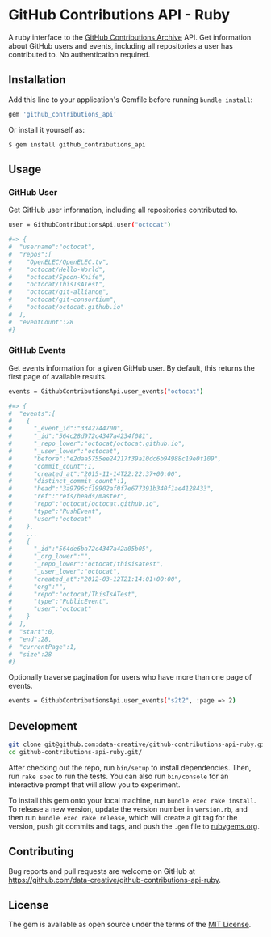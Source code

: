 # GitHub Contributions API - Ruby

A ruby interface to the [GitHub Contributions Archive](https://githubcontributions.io) API. Get information about GitHub users and events, including all repositories a user has contributed to. No authentication required.

## Installation

Add this line to your application's Gemfile before running `bundle install`:

```ruby
gem 'github_contributions_api'
```

Or install it yourself as:

    $ gem install github_contributions_api

## Usage

### GitHub User

Get GitHub user information, including all repositories contributed to.

```` sh
user = GithubContributionsApi.user("octocat")

#=> {
#  "username":"octocat",
#  "repos":[
#    "OpenELEC/OpenELEC.tv",
#    "octocat/Hello-World",
#    "octocat/Spoon-Knife",
#    "octocat/ThisIsATest",
#    "octocat/git-alliance",
#    "octocat/git-consortium",
#    "octocat/octocat.github.io"
#  ],
#  "eventCount":28
#}
````

### GitHub Events

Get events information for a given GitHub user. By default, this returns the first page of available results.

```` sh
events = GithubContributionsApi.user_events("octocat")

#=> {
#  "events":[
#    {
#      "_event_id":"3342744700",
#      "_id":"564c28d972c4347a4234f081",
#      "_repo_lower":"octocat/octocat.github.io",
#      "_user_lower":"octocat",
#      "before":"e2daa5755ee24217f39a10dc6b94988c19e0f109",
#      "commit_count":1,
#      "created_at":"2015-11-14T22:22:37+00:00",
#      "distinct_commit_count":1,
#      "head":"3a9796cf19902af0f7e677391b340f1ae4128433",
#      "ref":"refs/heads/master",
#      "repo":"octocat/octocat.github.io",
#      "type":"PushEvent",
#      "user":"octocat"
#    },
#    ...
#    {
#      "_id":"564de6ba72c4347a42a05b05",
#      "_org_lower":"",
#      "_repo_lower":"octocat/thisisatest",
#      "_user_lower":"octocat",
#      "created_at":"2012-03-12T21:14:01+00:00",
#      "org":"",
#      "repo":"octocat/ThisIsATest",
#      "type":"PublicEvent",
#      "user":"octocat"
#    }
#  ],
#  "start":0,
#  "end":28,
#  "currentPage":1,
#  "size":28
#}
````

Optionally traverse pagination for users who have more than one page of events.

```` sh
events = GithubContributionsApi.user_events("s2t2", :page => 2)
````

## Development

```` sh
git clone git@github.com:data-creative/github-contributions-api-ruby.git
cd github-contributions-api-ruby.git/
````

After checking out the repo, run `bin/setup` to install dependencies. Then, run `rake spec` to run the tests. You can also run `bin/console` for an interactive prompt that will allow you to experiment.

To install this gem onto your local machine, run `bundle exec rake install`. To release a new version, update the version number in `version.rb`, and then run `bundle exec rake release`, which will create a git tag for the version, push git commits and tags, and push the `.gem` file to [rubygems.org](https://rubygems.org).

## Contributing

Bug reports and pull requests are welcome on GitHub at https://github.com/data-creative/github-contributions-api-ruby.

## License

The gem is available as open source under the terms of the [MIT License](http://opensource.org/licenses/MIT).
